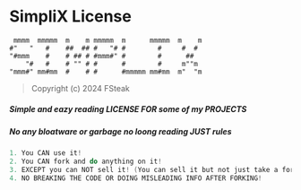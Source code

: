 # SimpliX License


```
 mmmm  mmmmm  m    m mmmmm  m      mmmmm  m    m
#"   "   #    ##  ## #   "# #        #     #  # 
"#mmm    #    # ## # #mmm#" #        #      ##  
    "#   #    # "" # #      #        #     m""m 
"mmm#" mm#mm  #    # #      #mmmmm mm#mm  m"  "m
```



> Copyright (c) 2024 FSteak


##### Simple and eazy reading LICENSE FOR some of my PROJECTS
##### No any *bloatware* or *garbage* no *loong* reading JUST **rules**
```csharp
1. You CAN use it!
2. You CAN fork and do anything on it!
3. EXCEPT you can NOT sell it! (You can sell it but not just take a fork and selling)
4. NO BREAKING THE CODE OR DOING MISLEADING INFO AFTER FORKING!
```